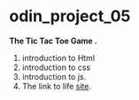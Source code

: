 # odin_project_05
**The Tic Tac Toe Game .**
1. introduction to Html
2. introduction to css
3. introduction to js.
4. The link to life  [site](https://mrsuber.github.io/odin_project_05_TicTacToe/).
